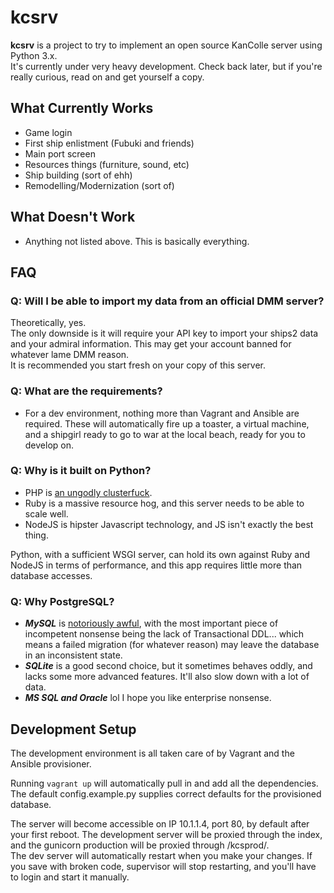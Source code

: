 kcsrv
=====
**kcsrv** is a project to try to implement an open source KanColle server using Python 3.x.  
It's currently under very heavy development. Check back later, but if you're really curious, read on and get yourself a 
copy.

What Currently Works
--------------------
- Game login
- First ship enlistment (Fubuki and friends)
- Main port screen
- Resources things (furniture, sound, etc)
- Ship building (sort of ehh)
- Remodelling/Modernization (sort of)

What Doesn't Work
--------------------
- Anything not listed above. This is basically everything.

FAQ
---
### Q: Will I be able to import my data from an official DMM server?
Theoretically, yes.   
The only downside is it will require your API key to import your ships2 data and your admiral information. This may get 
your account banned for whatever lame DMM reason.  
It is recommended you start fresh on your copy of this server. 

### Q: What are the requirements?
- For a dev environment, nothing more than Vagrant and Ansible are required. These will automatically fire up a toaster, 
a virtual machine, and a shipgirl ready to go to war at the local beach, ready for you to develop on.


### Q: Why is it built on Python?
* PHP is [an ungodly clusterfuck](http://eev.ee/blog/2012/04/09/php-a-fractal-of-bad-design).
* Ruby is a massive resource hog, and this server needs to be able to scale well.  
* NodeJS is hipster Javascript technology, and JS isn't exactly the best thing.

Python, with a sufficient WSGI server, can hold its own against Ruby and NodeJS in terms of performance, and this app 
requires little more than database accesses.

### Q: Why PostgreSQL?
* ***MySQL*** is [notoriously awful](http://grimoire.ca/mysql/choose-something-else), with the most important piece of 
incompetent nonsense being the lack of Transactional DDL... which means a failed migration (for whatever reason) may 
leave the database in an inconsistent state.
* ***SQLite*** is a good second choice, but it sometimes behaves oddly, and lacks some more advanced features. It'll 
also slow down with a lot of data.
* ***MS SQL and Oracle*** lol I hope you like enterprise nonsense.

Development Setup
---

The development environment is all taken care of by Vagrant and the Ansible provisioner.

Running `vagrant up` will automatically pull in and add all the dependencies. The default config.example.py supplies 
correct defaults for the provisioned database.  

The server will become accessible on IP 10.1.1.4, port 80, by default after your first reboot. The development server 
will be proxied through the index, and the gunicorn production will be proxied through /kcsprod/.  
The dev server will automatically restart when you make your changes. If you save with broken code, supervisor will 
stop restarting, and you'll have to login and start it manually.




